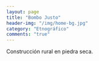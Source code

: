 ```yaml
---
layout: page
title: "Bombo Justo"
header-img: "/img/home-bg.jpg"
category: "Etnográfico"
comments: "true"
---
```



Construcción rural en piedra seca.





